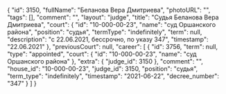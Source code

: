 {
    "id": 3150,
    "fullName": "Беланова Вера Дмитриева",
    "photoURL": "",
    "tags": [],
    "comment": "",
    "layout": "judge",
    "title": "Судья Беланова Вера Дмитриева",
    "court": {
        "id": "10-000-00-23",
        "name": "суд Оршанского района",
        "position": "судья",
        "termType": "indefinitely",
        "term": null,
        "description": "c 22.06.2021, бессрочно, по указу 347",
        "timestamp": "22.06.2021"
    },
    "previousCourt": null,
    "career": [
        {
            "id": 3756,
            "term": null,
            "type": "appointed",
            "court": {
                "id": "10-000-00-23",
                "name": "суд Оршанского района"
            },
            "extra": {
                "judge_id": 3150
            },
            "comment": "",
            "house_id": "10-000-00-23",
            "judge_id": 3150,
            "position": "судья",
            "term_type": "indefinitely",
            "timestamp": "2021-06-22",
            "decree_number": "347"
        }
    ]
}